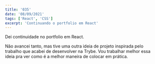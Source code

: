 ```yaml
---
title: '035'
date: '08/09/2021'
tags: ['React', 'CSS']
excerpt: 'Continuando o portfolio em React'
---
```

Dei continuidade no portfolio em React.

Não avancei tanto, mas tive uma outra ideia de projeto inspirada pelo trabalho que acabei de desenvolver na Trybe. Vou trabalhar melhor essa ideia pra ver como é a melhor maneira de colocar em prática.
